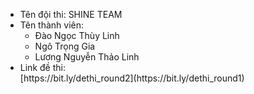 <ul>
 <li>Tên đội thi: SHINE TEAM </li>
  <li>Tên thành viên:
  <ul>
    <li> Đào Ngọc Thùy Linh </li>
    <li> Ngô Trọng Gia </li>
    <li> Lương Nguyễn Thảo Linh </li>   
 </ul>
  </li>
 <li>Link đề thi:</li> [https://bit.ly/dethi_round2](https://bit.ly/dethi_round1)
